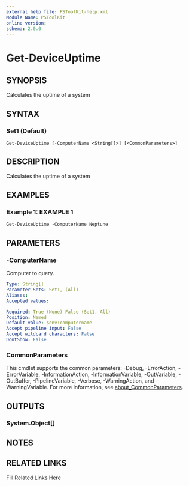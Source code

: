```yaml
---
external help file: PSToolKit-help.xml
Module Name: PSToolKit
online version: 
schema: 2.0.0
---
```


# Get-DeviceUptime

## SYNOPSIS

Calculates the uptime of a system

## SYNTAX

### Set1 (Default)

```
Get-DeviceUptime [-ComputerName <String[]>] [<CommonParameters>]
```

## DESCRIPTION

Calculates the uptime of a system


## EXAMPLES

### Example 1: EXAMPLE 1

```
Get-DeviceUptime -ComputerName Neptune
```








## PARAMETERS

### -ComputerName

Computer to query.

```yaml
Type: String[]
Parameter Sets: Set1, (All)
Aliases: 
Accepted values: 

Required: True (None) False (Set1, All)
Position: Named
Default value: $env:computername
Accept pipeline input: False
Accept wildcard characters: False
DontShow: False
```


### CommonParameters

This cmdlet supports the common parameters: -Debug, -ErrorAction, -ErrorVariable, -InformationAction, -InformationVariable, -OutVariable, -OutBuffer, -PipelineVariable, -Verbose, -WarningAction, and -WarningVariable. For more information, see [about_CommonParameters](http://go.microsoft.com/fwlink/?LinkID=113216).

## OUTPUTS

### System.Object[]


## NOTES



## RELATED LINKS

Fill Related Links Here

